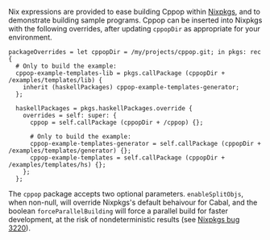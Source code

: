 Nix expressions are provided to ease building Cppop within
[Nixpkgs](https://nixos.org/nixpkgs), and to demonstrate building sample
programs.  Cppop can be inserted into Nixpkgs with the following overrides,
after updating `cppopDir` as appropriate for your environment.

    packageOverrides = let cppopDir = /my/projects/cppop.git; in pkgs: rec {
      # Only to build the example:
      cppop-example-templates-lib = pkgs.callPackage (cppopDir + /examples/templates/lib) {
        inherit (haskellPackages) cppop-example-templates-generator;
      };

      haskellPackages = pkgs.haskellPackages.override {
        overrides = self: super: {
          cppop = self.callPackage (cppopDir + /cppop) {};

          # Only to build the example:
          cppop-example-templates-generator = self.callPackage (cppopDir + /examples/templates/generator) {};
          cppop-example-templates = self.callPackage (cppopDir + /examples/templates/hs) {};
        };
      };

The `cppop` package accepts two optional parameters.  `enableSplitObjs`, when
non-null, will override Nixpkgs's default behaivour for Cabal, and the boolean
`forceParallelBuilding` will force a parallel build for faster development, at
the risk of nondeterministic results (see
[Nixpkgs bug 3220](https://github.com/NixOS/nixpkgs/issues/3220)).
